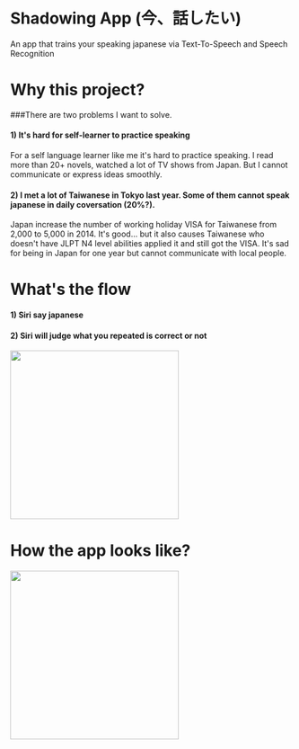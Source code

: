 # Shadowing App (今、話したい)
An app that trains your speaking japanese via Text-To-Speech and Speech Recognition

# Why this project?
###There are two problems I want to solve.

#### 1) It's hard for self-learner to practice speaking
For a self language learner like me it's hard to practice speaking. I read more than 20+ novels, watched a lot of TV shows from Japan. But I cannot communicate or express ideas smoothly.

#### 2) I met a lot of Taiwanese in Tokyo last year. Some of them cannot speak japanese in daily coversation (20%?).
Japan increase the number of working holiday VISA for Taiwanese from 2,000 to 5,000 in 2014. It's good... but it also causes Taiwanese who doesn't have JLPT N4 level abilities applied it and still got the VISA. It's sad for being in Japan for one year but cannot communicate with local people.

# What's the flow
#### 1) Siri say japanese
#### 2) Siri will judge what you repeated is correct or not
<img src="https://raw.githubusercontent.com/wangchou/Shadowing/master/img/gameFlow.jpg" height="300">

# How the app looks like?
<img src="https://raw.githubusercontent.com/wangchou/Shadowing/master/img/screenshot.jpg" height="300">
